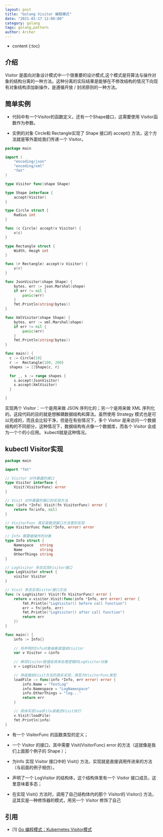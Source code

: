 ```yaml
---
layout: post
title: "Golang Visitor 编程模式"
date: "2021-01-17 12:00:00"
category: golang
tags: golang,pattern
author: Archer
---
```

* content
{:toc}

## 介绍

Visitor 是面向对象设计模式中一个很重要的设计模式,这个模式是将算法与操作对象的结构分离的一种方法。这种分离的实际结果是能够在不修改结构的情况下向现有对象结构添加新操作，是遵循开放 / 封闭原则的一种方法。




## 简单实例

* 代码中有一个Visitor的函数定义，还有一个Shape接口，这需要使用 Visitor函数作为参数。

* 实例的对象 Circle和 Rectangle实现了 Shape 接口的 accept() 方法，这个方法就是等外面给我们传递一个 Visitor。

```go
package main

import (
    "encoding/json"
    "encoding/xml"
    "fmt"
)

type Visitor func(shape Shape)

type Shape interface {
    accept(Visitor)
}

type Circle struct {
    Radius int
}

func (c Circle) accept(v Visitor) {
    v(c)
}

type Rectangle struct {
    Width, Heigh int
}

func (r Rectangle) accept(v Visitor) {
    v(r)
}

func JsonVisitor(shape Shape) {
    bytes, err := json.Marshal(shape)
    if err != nil {
        panic(err)
    }
    fmt.Println(string(bytes))
}

func XmlVisitor(shape Shape) {
    bytes, err := xml.Marshal(shape)
    if err != nil {
        panic(err)
    }
    fmt.Println(string(bytes))
}

func main() {
  c := Circle{10}
  r :=  Rectangle{100, 200}
  shapes := []Shape{c, r}

  for _, s := range shapes {
    s.accept(JsonVisitor)
    s.accept(XmlVisitor)
  }

}
```

实现两个 Visitor：一个是用来做 JSON 序列化的；另一个是用来做 XML 序列化的。这段代码的目的就是想解耦数据结构和算法。虽然使用 Strategy 模式也是可以完成的，而且会比较干净，但是在有些情况下，多个 Visitor 是来访问一个数据结构的不同部分，这种情况下，数据结构有点像一个数据库，而各个 Visitor 会成为一个个的小应用。 kubectl就是这种情况。

## kubectl Visitor实现

```go
package main

import "fmt"

// Visitor 对外暴露的接口
type Visitor interface {
	Visit(VisitorFunc) error
}

// Visit 对外暴露的接口的实现方法
func (info *Info) Visit(fn VisitorFunc) error {
	return fn(info, nil)
}

// VisitorFunc 真实装载进接口方法里的实现
type VisitorFunc func(*Info, error) error

// Info 需要被操作的对象
type Info struct {
	Namespace   string
	Name        string
	OtherThings string
}

// LogVisitor 多态实现Visitor接口
type LogVisitor struct {
	visitor Visitor
}

// Visit 多态实现isitor接口方法
func (v LogVisitor) Visit(fn VisitorFunc) error {
	return v.visitor.Visit(func(info *Info, err error) error {
		fmt.Println("LogVisitor() before call function")
		err = fn(info, err)
		fmt.Println("LogVisitor() after call function")
		return err
	})
}

func main() {
    info := Info{}
    
    // 将声明的Info对象抽象赋值给Visitor
    var v Visitor = &info
    
    // 再将Visitor赋值给具体处理逻辑的LogVisitor对象
	v = LogVisitor{v}

    // 待装载给Visit方法的真实实现，类型为VisitorFunc类型
	loadFile := func(info *Info, err error) error {
		info.Name = "TestLog"
		info.Namespace = "LogNamespace"
		info.OtherThings = "log..."
		return err
	}

    // 具体实现loadFile装载进Visit执行
	v.Visit(loadFile)
	fmt.Println(info)
}

```

* 有一个 VisitorFunc 的函数类型的定义；

* 一个 Visitor 的接口，其中需要 Visit(VisitorFunc) error 的方法（这就像是我们上面那个例子的 Shape ）；

* 为Info 实现 Visitor 接口中的 Visit() 方法，实现就是直接调用传进来的方法（与前面的例子相仿）。

* 声明了一个 LogVisitor 的结构体，这个结构体里有一个 Visitor 接口成员，这里意味着多态；

* 在实现 Visit() 方法时，调用了自己结构体内的那个 Visitor的 Visitor() 方法，这其实是一种修饰器的模式，用另一个 Visitor 修饰了自己

## 引用

* [1] [Go 编程模式：Kubernetes Visitor模式](https://time.geekbang.org/column/article/330467)

